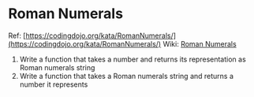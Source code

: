 # Roman Numerals

Ref: [https://codingdojo.org/kata/RomanNumerals/](https://codingdojo.org/kata/RomanNumerals/)
Wiki: [Roman Numerals](https://en.wikipedia.org/wiki/Roman_numerals)

1. Write a function that takes a number and returns its representation as Roman numerals string
2. Write a function that takes a Roman numerals string and returns a number it represents
